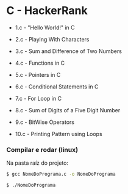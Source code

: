# C - HackerRank

- 1.c - "Hello World!" in C

- 2.c - Playing With Characters

- 3.c - Sum and Difference of Two Numbers

- 4.c - Functions in C

- 5.c - Pointers in C

- 6.c - Conditional Statements in C

- 7.c - For Loop in C

- 8.c - Sum of Digits of a Five Digit Number

- 9.c - BitWise Operators

- 10.c - Printing Pattern using Loops

### Compilar e rodar (linux)

Na pasta raíz do projeto:

```bash
$ gcc NomeDoPrograma.c -o NomeDoPrograma

$ ./NomeDoPrograma
```